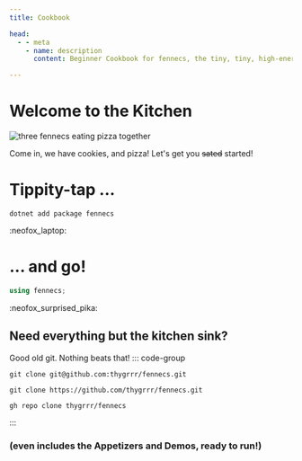 ```yaml
---
title: Cookbook

head:
  - - meta
    - name: description
      content: Beginner Cookbook for fennecs, the tiny, tiny, high-energy Entity Component System

---
```


# Welcome to the Kitchen

![three fennecs eating pizza together](https://fennecs.tech/img/fennec-job.png)

Come in, we have cookies, and pizza! Let's get you ~~sated~~ started! 

# Tippity-tap ...
```shell
dotnet add package fennecs
```
:neofox_laptop:

# ... and go!

```cs
using fennecs;
```

:neofox_surprised_pika:


## Need everything but the kitchen sink?
Good old git. Nothing beats that!
::: code-group

```shell [ssh...]
git clone git@github.com:thygrrr/fennecs.git
```

```shell [no tears now, only https!]
git clone https://github.com/thygrrr/fennecs.git
```

```shell [wait... you... you... GitHub CLI unironically?]
gh repo clone thygrrr/fennecs
```

:::
### (even includes the Appetizers and Demos, ready to run!)

